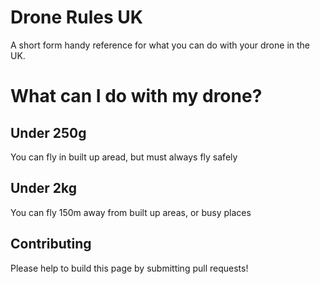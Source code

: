 # Drone Rules UK

A short form handy reference for what you can do with your drone in the UK.

# What can I do with my drone?


## Under 250g
You can fly in built up aread, but must always fly safely

## Under 2kg

You can fly 150m away from built up areas, or busy places


## Contributing

Please help to build this page by submitting pull requests! 